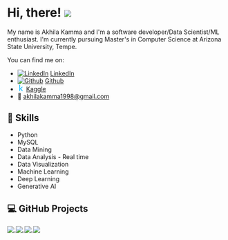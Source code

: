 

<!--
**AkhilaKamma/AkhilaKamma** is a ✨ _special_ ✨ repository because its `README.md` (this file) appears on your GitHub profile.

Here are some ideas to get you started:

- 🔭 I’m currently working on ...
- 🌱 I’m currently learning ...
- 👯 I’m looking to collaborate on ...
- 🤔 I’m looking for help with ...
- 💬 Ask me about ...
- 📫 How to reach me: ...
- 😄 Pronouns: ...
- ⚡ Fun fact: ...
-->

<!-- More info, tips and tricks for making GitHub Profile README can be found in my article at https://towardsdatascience.com/build-a-stunning-readme-for-your-github-profile-9b80434fe5d7 -->

<!-- [![Header](https://github.com/sahilvora10/sahilvora10/blob/main/github_banner.png "Header")](https://github.com/sahilvora10) -->

# Hi, there! <img src="https://raw.githubusercontent.com/MartinHeinz/MartinHeinz/master/wave.gif" width="30px">

My name is Akhila Kamma and I'm a software developer/Data Scientist/ML enthusiast. I'm currently pursuing Master's in Computer Science at Arizona State University, Tempe. 

You can find me on: 
- [![LinkedIn][3.2]][3] [LinkedIn][3]
- [![Github][2.2]][2] [Github][2]
- [![Kaggle][3.3]][4] [Kaggle][4]
- 📧 akhilakamma1998@gmail.com

## 🔧 Skills
<!-- ![](https://img.shields.io/badge/OS-Linux-informational?style=flat&logo=linux&logoColor=white&color=2bbc8a) -->
<!-- ![](https://img.shields.io/badge/Editor-IntelliJ_IDEA-informational?style=flat&logo=intellij-idea&logoColor=white&color=2bbc8a) -->

- Python
- MySQL
- Data Mining
- Data Analysis - Real time
- Data Visualization
- Machine Learning
- Deep Learning
- Generative AI


## &#128187; GitHub Projects

<a href="https://github.com/AkhilaKamma/Chatbot_Langchain_Llama2">
  <img align="center" src="https://github-readme-stats.vercel.app/api/pin/?username=AkhilaKamma&repo=Chatbot_Langchain_Llama2&title_color=ffffff&text_color=c9cacc&icon_color=2bbc8a&bg_color=1d1f22" />
</a> 

<a href="https://github.com/AkhilaKamma/News-article-Classification">
  <img align="center" src="https://github-readme-stats.vercel.app/api/pin/?username=AkhilaKamma&repo=News-article-Classification&title_color=ffffff&text_color=c9cacc&icon_color=2bbc8a&bg_color=1d1f22" />
</a> 

<a href="https://github.com/AkhilaKamma/NLP-Bert-Deep-Learning">
  <img align="center" src="https://github-readme-stats.vercel.app/api/pin/?username=AkhilaKamma&repo=Kaggle_Competitions&title_color=ffffff&text_color=c9cacc&icon_color=2bbc8a&bg_color=1d1f22" />
</a>

<a href="https://github.com/AkhilaKamma/Real_time_stock_market_analysis">
  <img align="center" src="https://github-readme-stats.vercel.app/api/pin/?username=AkhilaKamma&repo=Real_time_stock_market_analysis&title_color=ffffff&text_color=c9cacc&icon_color=2bbc8a&bg_color=1d1f22" />
</a>


<!-- links to social media icons -->

<!-- icons with padding -->

[1.1]: http://i.imgur.com/tXSoThF.png (twitter icon with padding)
[2.1]: http://i.imgur.com/0o48UoR.png (github icon with padding)

<!-- icons without padding -->

[1.2]: http://i.imgur.com/wWzX9uB.png (twitter icon without padding)
[2.2]: http://i.imgur.com/9I6NRUm.png (github icon without padding)
[3.2]: https://raw.githubusercontent.com/MartinHeinz/MartinHeinz/master/linkedin-3-16.png (LinkedIn icon without padding)
[3.3]: https://github.com/sahilvora10/sahilvora10/blob/main/4373210_kaggle_logo_logos_icon.png
[4.4]: https://simpleicons.org/icons/leetcode.svg
<!-- links to your social media accounts -->

[1]: https://twitter.com/
[2]: https://github.com/AkhilaKamma
[3]: https://www.linkedin.com/in/akhila-kamma-933a37166/
[4]: https://www.kaggle.com/akhilakamma
[5]: https://leetcode.com/
